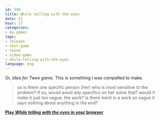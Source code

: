 ```yaml
---
id: 536
title: While telling with the eyes
date: 21
hour: 17
categories:
- my-games
tags:
- release
- text-game
- twine
- video-game
- while-telling-with-the-eyes
language: eng
---
```


Or, _Idea for Twee game_. This is something I was compelled to make.

> so is there one specific person (her) who is most sensitive to the  problem? if so, would avoid any specifics on her solve that? would it  make it just too vague, the work? is there merit in a work so vague it  says nothing about anything in the end?

[**Play _While telling with the eyes_ in your browser**](//www.agj.cl/files/games/wtwte/)
